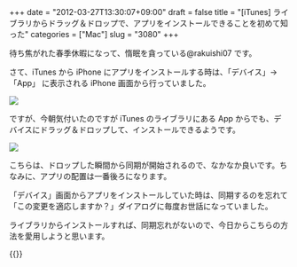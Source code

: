 +++
date = "2012-03-27T13:30:07+09:00"
draft = false
title = "[iTunes] ライブラリからドラッグ＆ドロップで、アプリをインストールできることを初めて知った"
categories = ["Mac"]
slug = "3080"
+++

待ち焦がれた春季休暇になって、惰眠を貪っている@rakuishi07 です。

さて、iTunes から iPhone にアプリをインストールする時は、「デバイス」→「App」 に表示される iPhone 画面から行っていました。

![](/images/2012/03/3080_1.png)

ですが、今朝気付いたのですが iTunes のライブラリにある App からでも、デバイスにドラッグ＆ドロップして、インストールできるようです。

![](/images/2012/03/3080_2.png)

こちらは、ドロップした瞬間から同期が開始されるので、なかなか良いです。ちなみに、アプリの配置は一番後ろになります。

「デバイス」画面からアプリをインストールしていた時は、同期するのを忘れて「この変更を適応しますか？」ダイアログに毎度お世話になっていました。

ライブラリからインストールすれば、同期忘れがないので、今日からこちらの方法を愛用しようと思います。

{{<app id="499511971" title="Angry Birds Space 1.0.0（￥85）" src="http://a4.mzstatic.com/us/r1000/113/Purple/v4/65/06/72/6506721b-7594-5956-3beb-0261a7787350/mzl.pdpwypui.100x100-75.png">}}

